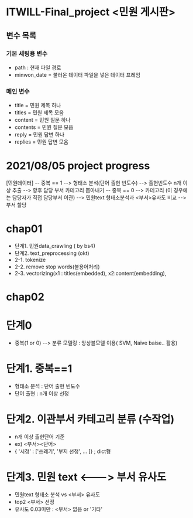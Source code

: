 # ITWILL-Final_project <민원 게시판>


## 변수 목록

### 기본 세팅용 변수
- path : 현재 파일 경로
- minwon_date = 불러온 데이터 파일을 넣은 데이터 프레임


### 메인 변수
- title = 민원 제목 하나
- titles = 민원 제목 모음
- content = 민원 질문 하나
- contents = 민원 질문 모음
- reply = 민원 답변 하나
- replies = 민원 답변 모음

# 2021/08/05 project progress
[민원데이터] -- 중복 == 1 --> 형태소 분석(단어 출현 빈도수) --> 출현빈도수 n개 이상 추출 -->  향후 담당 부서 카테고리 뽑아내기 
            -- 중복 == 0 --> 카테고리 (이 경우에는 담당자가 직접 담당부서 이관) --> 민원text 형태소분석과 <부서>유사도 비교 --> 부서 할당 

# chap01 
- 단계1. 민원data_crawling ( by bs4)
- 단계2. text_preprocessing (okt)
- 2-1. tokenize
- 2-2. remove stop words(불용어처리)
- 2-3. vectorizing(x1 : titles(embedded), x2:content(embedding), 


# chap02
# 단계0
- 중복(1 or 0) --> 분류 모델링 : 앙상블모델 이용( SVM, Naive baise.. 활용)

# 단계1. 중복==1
- 형태소 분석 : 단어 출현 빈도수 
- 단어 출현 : n개 이상 선정

# 단계2. 이관부서 카테고리 분류 (수작업)
- n개 이상 출현단어 기준
- ex) <부서><단어> 
-  { '시청' : ['쓰레기', '부지 선정', ... ]} ; dict형

# 단계3. 민원 text <---> 부서 유사도 
- 민원text 형태소 분석 vs <부서> 유사도
- top2 <부서> 선정
- 유사도 0.03미만 : <부서> 없음 or '기타'
